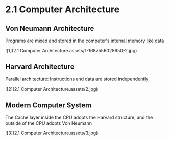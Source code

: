 # 2.1 Computer Architecture



## Von Neumann Architecture

Programs are mixed and stored in the computer's internal memory like data

![1](2.1 Computer Architecture.assets/1-1687556028650-2.jpg)



## Harvard Architecture

Parallel architecture: Instructions and data are stored independently

![2](2.1 Computer Architecture.assets/2.jpg)



## Modern Computer System

The Cache layer inside the CPU adopts the Harvard structure, and the outside of the CPU adopts Von Neumann

![3](2.1 Computer Architecture.assets/3.jpg)